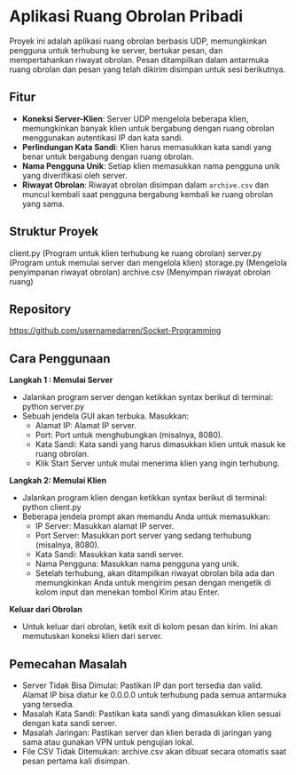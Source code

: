 # Aplikasi Ruang Obrolan Pribadi

Proyek ini adalah aplikasi ruang obrolan berbasis UDP, memungkinkan pengguna untuk terhubung ke server, bertukar pesan, dan mempertahankan riwayat obrolan. Pesan ditampilkan dalam antarmuka ruang obrolan dan pesan yang telah dikirim disimpan untuk sesi berikutnya.

## Fitur

- **Koneksi Server-Klien**: Server UDP mengelola beberapa klien, memungkinkan banyak klien untuk bergabung dengan ruang obrolan menggunakan autentikasi IP dan kata sandi.
- **Perlindungan Kata Sandi**: Klien harus memasukkan kata sandi yang benar untuk bergabung dengan ruang obrolan.
- **Nama Pengguna Unik**: Setiap klien memasukkan nama pengguna unik yang diverifikasi oleh server.
- **Riwayat Obrolan**: Riwayat obrolan disimpan dalam `archive.csv` dan muncul kembali saat pengguna bergabung kembali ke ruang obrolan yang sama.

## Struktur Proyek
client.py (Program untuk klien terhubung ke ruang obrolan)
server.py (Program untuk memulai server dan mengelola klien)
storage.py (Mengelola penyimpanan riwayat obrolan)
archive.csv (Menyimpan riwayat obrolan ruang)

## Repository
https://github.com/usernamedarren/Socket-Programming

## Cara Penggunaan
**Langkah 1 : Memulai Server**
- Jalankan program server dengan ketikkan syntax berikut di terminal:
    python server.py
- Sebuah jendela GUI akan terbuka. Masukkan:
    - Alamat IP: Alamat IP server.
    - Port: Port untuk menghubungkan (misalnya, 8080).
    - Kata Sandi: Kata sandi yang harus dimasukkan klien untuk masuk ke ruang obrolan.
    - Klik Start Server untuk mulai menerima klien yang ingin terhubung.

**Langkah 2: Memulai Klien**
- Jalankan program klien dengan ketikkan syntax berikut di terminal:
    python client.py
- Beberapa jendela prompt akan memandu Anda untuk memasukkan:
    - IP Server: Masukkan alamat IP server.
    - Port Server: Masukkan port server yang sedang terhubung (misalnya, 8080).
    - Kata Sandi: Masukkan kata sandi server.
    - Nama Pengguna: Masukkan nama pengguna yang unik.
    - Setelah terhubung, akan ditampilkan riwayat obrolan bila ada dan memungkinkan Anda untuk mengirim pesan dengan mengetik di kolom input dan menekan tombol Kirim atau Enter.

**Keluar dari Obrolan**
-  Untuk keluar dari obrolan, ketik exit di kolom pesan dan kirim. Ini akan memutuskan koneksi klien dari server.

## Pemecahan Masalah
- Server Tidak Bisa Dimulai: Pastikan IP dan port tersedia dan valid. Alamat IP bisa diatur ke 0.0.0.0 untuk terhubung pada semua antarmuka yang tersedia.
- Masalah Kata Sandi: Pastikan kata sandi yang dimasukkan klien sesuai dengan kata sandi server.
- Masalah Jaringan: Pastikan server dan klien berada di jaringan yang sama atau gunakan VPN untuk pengujian lokal.
- File CSV Tidak Ditemukan: archive.csv akan dibuat secara otomatis saat pesan pertama kali disimpan.
